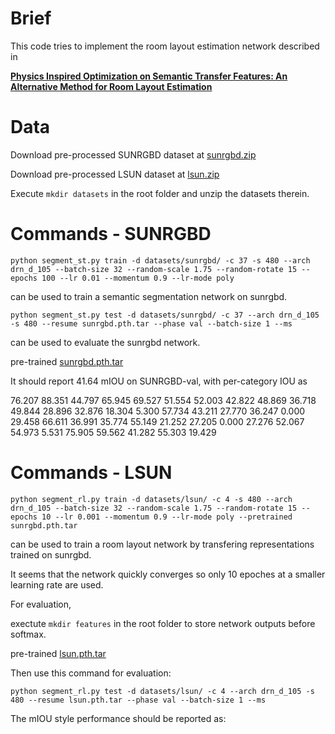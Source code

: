 # Brief
This code tries to implement the room layout estimation network described in

[**Physics Inspired Optimization on Semantic Transfer Features: An Alternative Method for Room Layout Estimation**](http://openaccess.thecvf.com/content_cvpr_2017/html/Zhao_Physics_Inspired_Optimization_CVPR_2017_paper.html)

# Data
Download pre-processed SUNRGBD dataset at [sunrgbd.zip](https://drive.google.com/open?id=1oP0-n0AHW5mlfNrORLmQAAXqv0ByjIRg)

Download pre-processed LSUN dataset at [lsun.zip](https://drive.google.com/open?id=15Kozyfz4ji2cslJ5WmCHUuRbXVObF8Zu)

Execute `mkdir datasets` in the root folder and unzip the datasets therein.

# Commands - SUNRGBD
`python segment_st.py train -d datasets/sunrgbd/ -c 37 -s 480 --arch drn_d_105 --batch-size 32 --random-scale 1.75 --random-rotate 15 --epochs 100 --lr 0.01 --momentum 0.9 --lr-mode poly`

can be used to train a semantic segmentation network on sunrgbd.

`python segment_st.py test -d datasets/sunrgbd/ -c 37 --arch drn_d_105 -s 480 --resume sunrgbd.pth.tar --phase val --batch-size 1 --ms`

can be used to evaluate the sunrgbd network.

pre-trained [sunrgbd.pth.tar](https://drive.google.com/open?id=1-O45ENLICItubbah8osWkhe--BS-_of0)

It should report 41.64 mIOU on SUNRGBD-val, with per-category IOU as

76.207 88.351 44.797 65.945 69.527 51.554 52.003 42.822 48.869 36.718 49.844 28.896 32.876 18.304 5.300 57.734 43.211 27.770 36.247 0.000 29.458 66.611 36.991 35.774 55.149 21.252 27.205 0.000 27.276 52.067 54.973 5.531 75.905 59.562 41.282 55.303 19.429

# Commands - LSUN

`python segment_rl.py train -d datasets/lsun/ -c 4 -s 480 --arch drn_d_105 --batch-size 32 --random-scale 1.75 --random-rotate 15 --epochs 10 --lr 0.001 --momentum 0.9 --lr-mode poly --pretrained sunrgbd.pth.tar`

can be used to train a room layout network by transfering representations trained on sunrgbd.

It seems that the network quickly converges so only 10 epoches at a smaller learning rate are used.

For evaluation,

exectute `mkdir features` in the root folder to store network outputs before softmax.

pre-trained [lsun.pth.tar](https://drive.google.com/open?id=1AsYK8jhprBYWnGm9L-UdruFhuKx2T--k)

Then use this command for evaluation:

`python segment_rl.py test -d datasets/lsun/ -c 4 --arch drn_d_105 -s 480 --resume lsun.pth.tar --phase val --batch-size 1 --ms`

The mIOU style performance should be reported as: 

